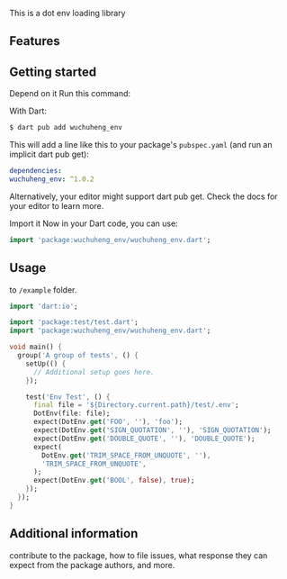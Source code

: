 This is a dot env loading library

## Features


## Getting started

Depend on it
Run this command:

With Dart:

``` bash 
$ dart pub add wuchuheng_env
```
This will add a line like this to your package's `pubspec.yaml` (and run an implicit dart pub get):
``` yaml 
dependencies:
wuchuheng_env: ^1.0.2
```

Alternatively, your editor might support dart pub get. Check the docs for your editor to learn more.

Import it
Now in your Dart code, you can use:

``` dart 
import 'package:wuchuheng_env/wuchuheng_env.dart';
```

## Usage

to `/example` folder. 

```dart
import 'dart:io';

import 'package:test/test.dart';
import 'package:wuchuheng_env/wuchuheng_env.dart';

void main() {
  group('A group of tests', () {
    setUp(() {
      // Additional setup goes here.
    });

    test('Env Test', () {
      final file = '${Directory.current.path}/test/.env';
      DotEnv(file: file);
      expect(DotEnv.get('FOO', ''), 'foo');
      expect(DotEnv.get('SIGN_QUOTATION', ''), 'SIGN_QUOTATION');
      expect(DotEnv.get('DOUBLE_QUOTE', ''), 'DOUBLE_QUOTE');
      expect(
        DotEnv.get('TRIM_SPACE_FROM_UNQUOTE', ''),
        'TRIM_SPACE_FROM_UNQUOTE',
      );
      expect(DotEnv.get('BOOL', false), true);
    });
  });
}
```

## Additional information

contribute to the package, how to file issues, what response they can expect 
from the package authors, and more.
